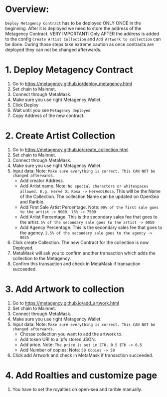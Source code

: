 # Overview:

`Deploy Metagency Contract` has to be deployed ONLY ONCE in the beginning. After it is deployed we need to store the address of the Metagency Contract. VERY IMPORTANT: Only AFTER the 
address is added to the config `Create Artist Collection` and `Add Artwork to collection` can be done. During those steps take extreme caution as once contracts are deployed they can not be changed afterwards.

# 1. Deploy Metagency Contract

  1. Go to https://metagency.github.io/deploy_metagency.html
  2. Set chain to Mainnet.
  3. Connect through MetaMask.
  4. Make sure you use right Metagency Wallet.
  6. Click Deploy
  7. Wait until you see `Metagency deployed`. 
  8. Copy Address of the new contract.

# 2. Create Artist Collection

  1. Go to https://metagency.github.io/create_collection.html
  2. Set chain to Mainnet.
  3. Connect through MetaMask.
  4. Make sure you use right Metagency Wallet.
  5. Input data: Note: `Make sure everything is correct. This CAN NOT be changed afterwards.`
      - Add creator Address.
      - Add Artist name. Note: `No special characters or whitespaces allowed. E.g. Hervé Di Rosa -> HerveDiRosa`. This will be the Name of the Collection. The collection Name can be updated on OpenSea and Rarible.
      - Add First Sale Artist Percentage. Note: `90% of the first sale goes to the artist -> 9000, 75% -> 7500`
      - Add Artist Percentage. This is the secondary sales fee that goes to the artist. `5% of the secondary sale goes to the artist -> 0050`
      - Add Agency Percentage. This is the secondary sales fee that goes to the agency. `2.5% of the secondary sale goes to the agency -> 0025`
   6. Click create Collection. The new Contract for the collection is now Deployed. 
   7. MetaMask will ask you to confirm another transaction which adds the collection to the Metagency.
   8. Confirm this transaction and check in MetaMask if transaction succeeded. 

# 3. Add Artwork to collection

  1. Go to https://metagency.github.io/add_artwork.html
  2. Set chain to Mainnet.
  3. Connect through MetaMask.
  4. Make sure you use right Metagency Wallet.
  5. Input data: Note: `Make sure everything is correct. This CAN NOT be changed afterwards.`
      - Chosse collection you want to add the artwork to.
      - Add token URI to a ipfs stored JSON.
      - Add price. Note: `The price is set in ETH. 0.5 ETH -> 0.5`
      - Add Number of copies: Note: `50 Copies -> 50`
  6. Click add Artwork and check in MetaMask if transaction succeeded. 


# 4. Add Roalties and customize page 
  1. You have to set the royalties on open-sea and rarible manually.

